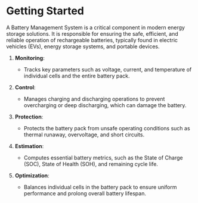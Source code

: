 # Getting Started

A Battery Management System is a critical component in modern energy storage solutions. It is responsible for ensuring the safe, efficient, and reliable operation of rechargeable batteries, typically found in electric vehicles (EVs), energy storage systems, and portable devices.


1. **Monitoring**:
   - Tracks key parameters such as voltage, current, and temperature of individual cells and the entire battery pack.
   
2. **Control**:
   - Manages charging and discharging operations to prevent overcharging or deep discharging, which can damage the battery.

3. **Protection**:
   - Protects the battery pack from unsafe operating conditions such as thermal runaway, overvoltage, and short circuits.

4. **Estimation**:
   - Computes essential battery metrics, such as the State of Charge (SOC), State of Health (SOH), and remaining cycle life.

5. **Optimization**:
   - Balances individual cells in the battery pack to ensure uniform performance and prolong overall battery lifespan.
